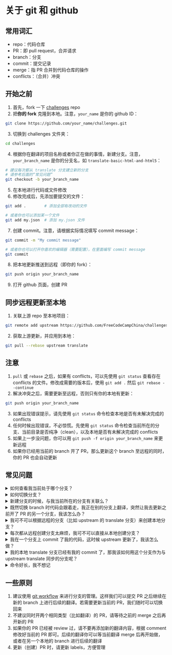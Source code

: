 # 关于 git 和 github
## 常用词汇
- repo：代码仓库
- PR：即 pull request，合并请求
- branch：分支
- commit：提交记录
- merge：指 PR 合并到代码仓库的操作
- conflicts：（合并）冲突

## 开始之前
1. 首先，fork 一下 [challenges](https://github.com/FreeCodeCampChina/challenges.git) repo
2. 把**你的 fork** 克隆到本地。注意，`your_name` 是你的 github ID：
```bash
git clone https://github.com/your_name/challenges.git
```
3. 切换到 challenges 文件夹：
```bash
cd challenges
```
4. 根据你在翻译的项目名称或者你正在做的事情，新建分支。注意，`your_branch_name` 是你的分支名，如 `translate-basic-html-and-html5`：
```bash
# 建议每次都从 translate 分支建立新的分支
# 请参考后面的“常见问题”
git checkout -b your_branch_name
```
5. 在本地进行代码或文件修改
6. 修改完成后，先添加要提交的文件：
```bash
git add .        # 添加全部有改动的文件

# 或者你也可以添加某一个文件
git add my.json  # 添加 my.json 文件
```
7. 创建 commit。注意，请根据实际情况填写 commit message：
```bash
git commit -m "My commit message"

# 或者你也可以打开你喜欢的编辑器（需要配置），在里面编写 commit message
git commit
```
8. 把本地更新推送到远程（即你的 fork）：
```bash
git push origin your_branch_name
```
9. 打开 github 页面，创建 PR

## 同步远程更新至本地
1. 关联上游 repo 至本地项目：
```bash
git remote add upstream https://github.com/FreeCodeCampChina/challenges.git
```
2. 获取上游更新，并应用到本地：
```bash
git pull --rebase upstream translate
```

## 注意
1. `pull` 或 `rebase` 之后，如果有 conflicts，可以先使用 `git status` 查看存在 conflicts 的文件。修改成需要的版本后，使用 `git add .` 然后 `git rebase --continue`
2. 解决冲突之后，需要更新至远程，否则只有你的本地有更新：
```bash
git push origin your_branch_name
```
3. 如果出现错误提示，请先使用 `git status` 命令检查本地是否有未解决完成的 conflicts
3. 任何时候出现错误，不必惊慌。先使用 `git status` 命令检查当前所在的分支、当前目录是否纯净（clean），以及本地是否有未解决完成的 conflicts
4. 如果上一步没问题，你可以用 `git push -f origin your_branch_name` 来更新远程
5. 如果你已经用当前的 branch 开了 PR，那么更新这个 branch 至远程的同时，你的 PR 也会自动更新

## 常见问题
<details>
    <summary>如何查看我当前处于哪个分支？</summary>
    <code>git branch</code> 可以列出本地所有的分支名，前面打星号（*）的就是你当前所在的分支
</details>
<details>
    <summary>如何切换分支？</summary>
    <code>git checkout some_branch_name</code> 就可以切换到对应的分支。以及，<code>git checkout -</code> 可以切换到上一个切换过的分支。在两个分支之间来回切换的时候，这个命令会很有用
</details>
<details>
    <summary>新建分支的时候，与我当前所在的分支有关联么？</summary>
    有。新建分支的时候，当前所在分支的所有 <code>commit</code> 也会添加到新的分支里面。以及，如果你本地有未 <code>commit</code> 的改动（哪怕已经 <code>add</code> 过），同样会在新建分支的时候带过去。
</details>
<details>
    <summary>既然切换 branch 时代码会跟着走，我正在别的分支上翻译，突然让我去更新之前开了 PR 的另一个分支，我该怎么办？</summary>
    <p>你有两个选择，<code>commit</code> 或者 <code>stash</code>：</p>
    <ol>
        <li><code>commit</code> 很简单，在当前分支上 <code>git add .</code> 然后 <code>git commit -m "xx"</code>，这时候你就可以使用 <code>checkout</code> 命令切换到其他分支了</li>
        <li>在当前分支上 <code>git stash</code>，然后切换到其他分支。完成那边的更新后，切换回来，然后 <code>git stash pop</code>，你之前的代码改动就都回来了</li>
    </ol>
    <p>需要注意的是，使用 <code>git stash pop</code> 会有丢代码的潜在风险，推荐使用 <code>git stash apply stash@{x}</code>，其中 <code>x</code> 为一个数字</p>
    <p>如果你不确定你的做法是否正确，或者不了解这个命令，请在使用之前查清资料，或者在群里提问</p>
    <p><strong>切换分支前，未防止把本地弄乱，前先使用 `git status` 来检查本地是否 “clean”</strong></p>
</details>
<details>
    <summary>我可不可以根据远程的分支（比如 upstream 的 translate 分支）来创建本地分支？</summary>
    可以：
    <pre><code>
    git fetch upstream
    git checkout -b my_branch_name upstream/translate
    </code></pre>
</details>
<details>
    <summary>每次都从远程创建分支太麻烦，我可不可以直接从本地创建分支？</summary>
    可以。建议使用本地的 translate 分支保持与 upstream 中的 translate 分支保持更新。这样做的好处是：
    <ol>
        <li>每次新建分支的时候，切换到本地的 translate 分支，然后 <code>git checkout -b my_new_branch</code> 就好了</li>
        <li>如果 upstream 的 translate branch 有更新，你只需要在切换到 translate 分支之后，<code>git pull --rebase upstream/translate</code> 即可完成对本地 translate 分支的更新。再创建新的分支，就是基于 upstream 里最新的代码了，这样可以减少 conflicts 出现的可能</li>
    </ol>
</details>
<details>
    <summary>我在一个分支上 commit 了我的代码，这时候 upstream 更新了，我该怎么做？</summary>
    <pre><code>
    git pull --rebase upstream/translate
    </code></pre>
</details>
<details>
    <summary>我的本地 translate 分支已经有我的 commit 了，那我该如何用这个分支作为与 upstream translate 同步的分支呢？</summary>
    <p><strong>如果你目前在 translate 提交的内容不再需要了（比如，已经 merge）</strong>，那你可以先切换到 translate，然后：</p>
    <pre><code>
    git fetch upstream
    git reset --hard upstream/translate
    </code></pre>
    <p>虽然 <code>git reset</code> 命令不危险，但在执行这个操作之前，建议你先在群里问一下</p>
</details>
<details>
    <summary>命令好长，我不想记</summary>
    <code>alias</code> 了解一下。在命令行里执行：
    <pre><code>
    git config --global alias.gx 'pull --rebase upstream/translate'
    </code></pre>
    <p>下次，执行 <code>git gx</code>（记忆：git 更新），就会执行你定义好的命令了</p>
</details>

## 一些原则
1. 建议使用 [git workflow](https://guides.github.com/introduction/flow/) 来进行分支的管理。这样我们可以提交 PR 之后继续在新的 branch 上进行后续的翻译。若需要更新当前的 PR，我们随时可以切换回来
2. 不建议同时开两个相同类型（比如翻译）的 PR，请等待之前的 merge 之后再开新的 PR
3. 如果你的 PR 已经被 review 过，请不要再添加新的翻译内容，根据 comment 修改好当前的 PR 即可。后续的翻译你可以等当前翻译 merge 后再开始做，或者在另一个本地的 branch 进行后续的翻译
4. 更新（创建）PR 时，请更新 labels，方便管理

